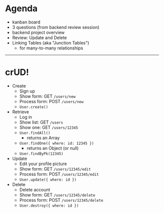 # Agenda

- kanban board
- 3 questions (from backend review session)
- backend project overview
- Review: Update and Delete
- Linking Tables (aka "Junction Tables")
  - for many-to-many relationships


---

# crUD!

- Create
    - Sign up
    - Show form: GET `/users/new`
    - Process form: POST `/users/new`
    - `User.create()`
- Retrieve
    - Log in
    - Show list: GET `/users`
    - Show one: GET `/users/12345`
    - `User.findAll()`
        - returns an Array
    - `User.findOne({ where: id: 12345 })`
        - returns an Object (or null)
    - `User.findByPk(12345)`
- Update
    - Edit your profile picture
    - Show form: GET `/users/12345/edit`
    - Process form: POST `/users/12345/edit`    
    - `User.update({ where: id })`
- Delete
    - Delete account
    - Show form: GET `/users/12345/delete`
    - Process form: POST `/users/12345/delete`       
    - `User.destroy({ where: id })`

